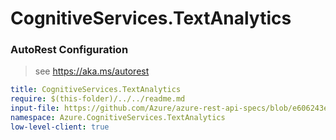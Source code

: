 # CognitiveServices.TextAnalytics
### AutoRest Configuration
> see https://aka.ms/autorest

``` yaml
title: CognitiveServices.TextAnalytics
require: $(this-folder)/../../readme.md
input-file: https://github.com/Azure/azure-rest-api-specs/blob/e606243e5297312781dd7dbfd7ab76d2329cc088/specification/cognitiveservices/data-plane/TextAnalytics/preview/v3.0-preview.1/TextAnalytics.json
namespace: Azure.CognitiveServices.TextAnalytics
low-level-client: true
```
